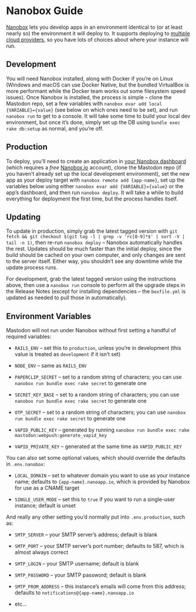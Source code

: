 Nanobox Guide
=============

[Nanobox](https://nanobox.io/) lets you develop apps in an environment identical
to (or at least nearly so) the environment it will deploy to. It supports
deploying to [multiple cloud providers](https://github.com/nanobox-io/nanobox-provider-integrations),
so you have lots of choices about where your instance will run.

Development
-----------

You will need Nanobox installed, along with Docker if you’re on Linux (Windows
and macOS can use Docker Native, but the bundled VirtualBox is more performant
while the Docker team works out some filesystem speed issues). Once Nanobox is
installed, the process is simple – clone the Mastodon repo, set a few variables
with `nanobox evar add local {VARIABLE}={value}` (see below on which ones need
to be set), and run `nanobox run` to get to a console. It will take some time to
build your local dev environment, but once it’s done, simply set up the DB using
`bundle exec rake db:setup` as normal, and you’re off.

Production
----------

To deploy, you’ll need to create an application in [your Nanobox
dashboard](https://dashboard.nanobox.io/apps) (which requires a _free_
[Nanobox.io](https://dashboard.nanobox.io/users/register) account), clone the
Mastodon repo (if you haven’t already set up the local development environment),
set the new app as your deploy target with `nanobox remote add {app-name}`, set
up the variables below using either `nanobox evar add {VARIABLE}={value}` or the
app’s dashboard, and then run `nanobox deploy`. It will take a while to build
everything for deployment the first time, but the process handles itself.

Updating
--------

To update in production, simply grab the latest tagged version with `git fetch &&
git checkout $(git tag -l | grep -v 'rc[0-9]*$' | sort -V | tail -n 1)`, then
re-run `nanobox deploy` – Nanobox automatically handles the rest. Updates should
be much faster than the initial deploy, since the build should be cached on your
own computer, and only changes are sent to the server itself. Either way, you
shouldn’t see any downtime while the update process runs.

For development, grab the latest tagged version using the instructions above,
then use a `nanobox run` console to perform all the upgrade steps in the Release
Notes (except for installing dependencies – the `boxfile.yml` is updated as
needed to pull those in automatically).

Environment Variables
---------------------

Mastodon will not run under Nanobox without first setting a handful of required
variables:

-   `RAILS_ENV` – set this to `production`, unless you’re in development (this
    value is treated as `development` if it isn’t set)

-   `NODE_ENV` – same as `RAILS_ENV`

-   `PAPERCLIP_SECRET` – set to a random string of characters; you can use
    `nanobox run bundle exec rake secret` to generate one

-   `SECRET_KEY_BASE` – set to a random string of characters; you can use
    `nanobox run bundle exec rake secret` to generate one

-   `OTP_SECRET` – set to a random string of characters; you can use `nanobox
    run bundle exec rake secret` to generate one

-   `VAPID_PUBLIC_KEY` – generated by running `nanobox run bundle exec rake
    mastodon:webpush:generate_vapid_key`

-   `VAPID_PRIVATE_KEY` – generated at the same time as `VAPID_PUBLIC_KEY`

You can also set some optional values, which should override the defaults in
`.env.nanobox`:

-   `LOCAL_DOMAIN` – set to whatever domain you want to use as your instance
    name; defaults to `{app-name}.nanoapp.io`, which is provided by Nanobox for
    use as a CNAME target

-   `SINGLE_USER_MODE` – set this to `true` if you want to run a single-user
    instance; default is unset

And really any other setting you’d normally put into `.env.production`, such as:

-   `SMTP_SERVER` – your SMTP server’s address; default is blank

-   `SMTP_PORT` – your SMTP server’s port number; defaults to 587, which is
    almost always correct

-   `SMTP_LOGIN` – your SMTP username; default is blank

-   `SMTP_PASSWORD` – your SMTP password; default is blank

-   `SMTP_FROM_ADDRESS` – this instance’s emails will come from this address;
    defaults to `notifications@{app-name}.nanoapp.io`

-   etc…
